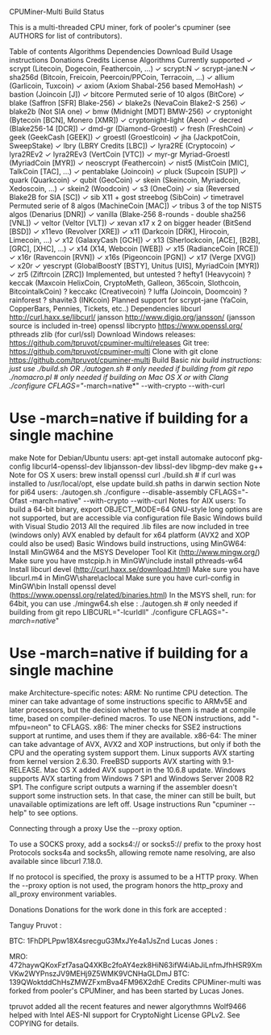 CPUMiner-Multi
Build Status

This is a multi-threaded CPU miner, fork of pooler's cpuminer (see AUTHORS for list of contributors).

Table of contents
Algorithms
Dependencies
Download
Build
Usage instructions
Donations
Credits
License
Algorithms
Currently supported
✓ scrypt (Litecoin, Dogecoin, Feathercoin, ...)
✓ scrypt:N
✓ scrypt-jane:N
✓ sha256d (Bitcoin, Freicoin, Peercoin/PPCoin, Terracoin, ...)
✓ allium (Garlicoin, Tuxcoin)
✓ axiom (Axiom Shabal-256 based MemoHash)
✓ bastion (Joincoin [J])
✓ bitcore Permuted serie of 10 algos (BitCore)
✓ blake (Saffron [SFR] Blake-256)
✓ blake2s (NevaCoin Blake2-S 256)
✓ blake2b (Not SIA one)
✓ bmw (Midnight [MDT] BMW-256)
✓ cryptonight (Bytecoin [BCN], Monero [XMR])
✓ cryptonight-light (Aeon)
✓ decred (Blake256-14 [DCR])
✓ dmd-gr (Diamond-Groestl)
✓ fresh (FreshCoin)
✓ geek (GeekCash [GEEK])
✓ groestl (Groestlcoin)
✓ jha (JackpotCoin, SweepStake)
✓ lbry (LBRY Credits [LBC])
✓ lyra2RE (Cryptocoin)
✓ lyra2REv2
✓ lyra2REv3 (VertCoin [VTC])
✓ myr-gr Myriad-Groestl (MyriadCoin [MYR])
✓ neoscrypt (Feathercoin)
✓ nist5 (MistCoin [MIC], TalkCoin [TAC], ...)
✓ pentablake (Joincoin)
✓ pluck (Supcoin [SUP])
✓ quark (Quarkcoin)
✓ qubit (GeoCoin)
✓ skein (Skeincoin, Myriadcoin, Xedoscoin, ...)
✓ skein2 (Woodcoin)
✓ s3 (OneCoin)
✓ sia (Reversed Blake2B for SIA [SC])
✓ sib X11 + gost streebog (SibCoin)
✓ timetravel Permuted serie of 8 algos (MachineCoin [MAC])
✓ tribus 3 of the top NIST5 algos (Denarius [DNR])
✓ vanilla (Blake-256 8-rounds - double sha256 [VNL])
✓ veltor (Veltor [VLT])
✓ xevan x17 x 2 on bigger header (BitSend [BSD])
✓ x11evo (Revolver [XRE])
✓ x11 (Darkcoin [DRK], Hirocoin, Limecoin, ...)
✓ x12 (GalaxyCash [GCH])
✓ x13 (Sherlockcoin, [ACE], [B2B], [GRC], [XHC], ...)
✓ x14 (X14, Webcoin [WEB])
✓ x15 (RadianceCoin [RCE])
✓ x16r (Ravencoin [RVN])
✓ x16s (Pigeoncoin [PGN])
✓ x17 (Verge [XVG])
✓ x20r
✓ yescrypt (GlobalBoostY [BSTY], Unitus [UIS], MyriadCoin [MYR])
✓ zr5 (Ziftrcoin [ZRC])
Implemented, but untested
? hefty1 (Heavycoin)
? keccak (Maxcoin HelixCoin, CryptoMeth, Galleon, 365coin, Slothcoin, BitcointalkCoin)
? keccakc (Creativecoin)
? luffa (Joincoin, Doomcoin)
? rainforest
? shavite3 (INKcoin)
Planned support for
scrypt-jane (YaCoin, CopperBars, Pennies, Tickets, etc..)
Dependencies
libcurl http://curl.haxx.se/libcurl/
jansson http://www.digip.org/jansson/ (jansson source is included in-tree)
openssl libcrypto https://www.openssl.org/
pthreads
zlib (for curl/ssl)
Download
Windows releases: https://github.com/tpruvot/cpuminer-multi/releases
Git tree: https://github.com/tpruvot/cpuminer-multi
Clone with git clone https://github.com/tpruvot/cpuminer-multi
Build
Basic *nix build instructions:
just use ./build.sh OR
 ./autogen.sh	# only needed if building from git repo
 ./nomacro.pl	# only needed if building on Mac OS X or with Clang
 ./configure CFLAGS="*-march=native*" --with-crypto --with-curl
 # Use -march=native if building for a single machine
 make
Note for Debian/Ubuntu users:
 apt-get install automake autoconf pkg-config libcurl4-openssl-dev libjansson-dev libssl-dev libgmp-dev make g++
Note for OS X users:
 brew install openssl curl
 ./build.sh # if curl was installed to /usr/local/opt, else update build.sh paths in darwin section
Note for pi64 users:
 ./autogen.sh
 ./configure --disable-assembly CFLAGS="-Ofast -march=native" --with-crypto --with-curl
Notes for AIX users:
To build a 64-bit binary, export OBJECT_MODE=64
GNU-style long options are not supported, but are accessible via configuration file
Basic Windows build with Visual Studio 2013
All the required .lib files are now included in tree (windows only)
AVX enabled by default for x64 platform (AVX2 and XOP could also be used)
Basic Windows build instructions, using MinGW64:
Install MinGW64 and the MSYS Developer Tool Kit (http://www.mingw.org/)
Make sure you have mstcpip.h in MinGW\include
install pthreads-w64
Install libcurl devel (http://curl.haxx.se/download.html)
Make sure you have libcurl.m4 in MinGW\share\aclocal
Make sure you have curl-config in MinGW\bin
Install openssl devel (https://www.openssl.org/related/binaries.html)
In the MSYS shell, run:
for 64bit, you can use ./mingw64.sh else : ./autogen.sh	# only needed if building from git repo
LIBCURL="-lcurldll" ./configure CFLAGS="*-march=native*"
# Use -march=native if building for a single machine
make
Architecture-specific notes:
ARM:
No runtime CPU detection. The miner can take advantage of some instructions specific to ARMv5E and later processors, but the decision whether to use them is made at compile time, based on compiler-defined macros.
To use NEON instructions, add "-mfpu=neon" to CFLAGS.
x86:
The miner checks for SSE2 instructions support at runtime, and uses them if they are available.
x86-64:
The miner can take advantage of AVX, AVX2 and XOP instructions, but only if both the CPU and the operating system support them.
Linux supports AVX starting from kernel version 2.6.30.
FreeBSD supports AVX starting with 9.1-RELEASE.
Mac OS X added AVX support in the 10.6.8 update.
Windows supports AVX starting from Windows 7 SP1 and Windows Server 2008 R2 SP1.
The configure script outputs a warning if the assembler doesn't support some instruction sets. In that case, the miner can still be built, but unavailable optimizations are left off.
Usage instructions
Run "cpuminer --help" to see options.

Connecting through a proxy
Use the --proxy option.

To use a SOCKS proxy, add a socks4:// or socks5:// prefix to the proxy host
Protocols socks4a and socks5h, allowing remote name resolving, are also available since libcurl 7.18.0.

If no protocol is specified, the proxy is assumed to be a HTTP proxy.
When the --proxy option is not used, the program honors the http_proxy and all_proxy environment variables.

Donations
Donations for the work done in this fork are accepted :

Tanguy Pruvot :

BTC: 1FhDPLPpw18X4srecguG3MxJYe4a1JsZnd
Lucas Jones :

MRO: 472haywQKoxFzf7asaQ4XKBc2foAY4ezk8HiN63ifW4iAbJiLnfmJfhHSR9XmVKw2WYPnszJV9MEHj9Z5WMK9VCNHaGLDmJ
BTC: 139QWoktddChHsZMWZFxmBva4FM96X2dhE
Credits
CPUMiner-multi was forked from pooler's CPUMiner, and has been started by Lucas Jones.

tpruvot added all the recent features and newer algorythmns
Wolf9466 helped with Intel AES-NI support for CryptoNight
License
GPLv2. See COPYING for details.
